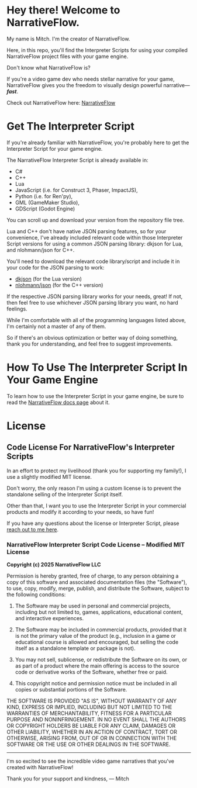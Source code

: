 # Hey there! Welcome to NarrativeFlow.

My name is Mitch. I'm the creator of NarrativeFlow.

Here, in this repo, you'll find the Interpreter Scripts for using your compiled NarrativeFlow project files with your game engine.

Don't know what NarrativeFlow is?

If you're a video game dev who needs stellar narrative for your game, NarrativeFlow gives you the freedom to visually design powerful narrative—***fast***.

Check out NarrativeFlow here: [NarrativeFlow](https://narrativeflow.dev)

# Get The Interpreter Script

If you're already familiar with NarrativeFlow, you're probably here to get the Interpreter Script for your game engine.

The NarrativeFlow Interpreter Script is already available in:
- C#
- C++
- Lua
- JavaScript (i.e. for Construct 3, Phaser, ImpactJS),
- Python (i.e. for Ren'py),
- GML (GameMaker Studio),
- GDScript (Godot Engine)

You can scroll up and download your version from the repository file tree.

Lua and C++ don't have native JSON parsing features, so for your convenience, I've already included relevant code within those Interpreter Script versions for using a common JSON parsing library: dkjson for Lua, and nlohmann/json for C++.

You'll need to download the relevant code library/script and include it in your code for the JSON parsing to work:
- [dkjson](https://dkolf.de/dkjson-lua/) (for the Lua version)
- [nlohmann/json](https://github.com/nlohmann/json) (for the C++ version)

If the respective JSON parsing library works for your needs, great! If not, then feel free to use whichever JSON parsing library you want, no hard feelings.

While I'm comfortable with all of the programming languages listed above, I'm certainly not a master of any of them.

So if there's an obvious optimization or better way of doing something, thank you for understanding, and feel free to suggest improvements.

# How To Use The Interpreter Script In Your Game Engine

To learn how to use the Interpreter Script in your game engine, be sure to read the [NarrativeFlow docs page](https://narrativeflow.dev/narrativeflow-docs/Using+NarrativeFlow+With+Your+Game+Engine) about it.

# License

## Code License For NarrativeFlow's Interpreter Scripts

In an effort to protect my livelihood (thank you for supporting my family!), I use a slightly modified MIT license.

Don't worry, the only reason I'm using a custom license is to prevent the standalone selling of the Interpreter Script itself.

Other than that, I want you to use the Interpreter Script in your commercial products and modify it according to your needs, so have fun!

If you have any questions about the license or Interpreter Script, please [reach out to me here](https://narrativeflow.dev/lets-talk).

### NarrativeFlow Interpreter Script Code License – Modified MIT License

**Copyright (c) 2025 NarrativeFlow LLC**

Permission is hereby granted, free of charge, to any person obtaining a copy of this software and associated documentation files (the "Software"), to use, copy, modify, merge, publish, and distribute the Software, subject to the following conditions:

1. The Software may be used in personal and commercial projects, including but not limited to, games, applications, educational content, and interactive experiences.

2. The Software may be included in commercial products, provided that it is not the primary value of the product (e.g., inclusion in a game or educational course is allowed and encouraged, but selling the code itself as a standalone template or package is not).

3. You may not sell, sublicense, or redistribute the Software on its own, or as part of a product where the main offering is access to the source code or derivative works of the Software, whether free or paid.

4. This copyright notice and permission notice must be included in all copies or substantial portions of the Software.

THE SOFTWARE IS PROVIDED "AS IS", WITHOUT WARRANTY OF ANY KIND, EXPRESS OR IMPLIED, INCLUDING BUT NOT LIMITED TO THE WARRANTIES OF MERCHANTABILITY, FITNESS FOR A PARTICULAR PURPOSE AND NONINFRINGEMENT. IN NO EVENT SHALL THE AUTHORS OR COPYRIGHT HOLDERS BE LIABLE FOR ANY CLAIM, DAMAGES OR OTHER LIABILITY, WHETHER IN AN ACTION OF CONTRACT, TORT OR OTHERWISE, ARISING FROM, OUT OF OR IN CONNECTION WITH THE SOFTWARE OR THE USE OR OTHER DEALINGS IN THE SOFTWARE.

---

I'm so excited to see the incredible video game narratives that you've created with NarrativeFlow!

Thank you for your support and kindness,
— Mitch
